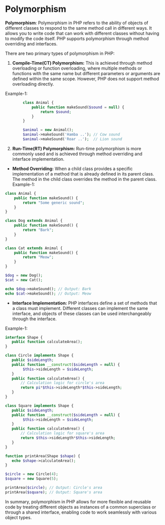 # Polymorphism
**Polymorphism**: Polymorphism in PHP refers to the ability of objects of different classes to respond to the same method call in different ways. It allows you to write code that can work with different classes without having to modify the code itself. PHP supports polymorphism through method overriding and interfaces.


There are two primary types of polymorphism in PHP:

1. **Compile-Time(CT) Polymorphism:**
This is achieved through method overloading or function overloading, where multiple methods or functions with the same name but different parameters or arguments are defined within the same scope. However, PHP does not support method overloading directly.

Example-1:
```php
        class Animal {
            public function makeSound($sound = null) {
                return $sound;
            }
        }

        $animal = new Animal();
        $animal->makeSound('Hamba ..'); // Cow sound
        $animal->makeSound('Roar ..');  // Lion sound    
```
    

2. **Run-Time(RT) Polymorphism:**
Run-time polymorphism is more commonly used and is achieved through method overriding and interface implementation.

 * **Method Overriding:** When a child class provides a specific implementation of a method that is already defined in its parent class. The method in the child class overrides the method in the parent class.
Example-1:
```php
class Animal {
    public function makeSound() {
        return "Some generic sound";
    }
}

class Dog extends Animal {
    public function makeSound() {
        return "Bark";
    }
}

class Cat extends Animal {
    public function makeSound() {
        return "Meow";
    }
}

$dog = new Dog();
$cat = new Cat();

echo $dog->makeSound(); // Output: Bark
echo $cat->makeSound(); // Output: Meow
```

* **Interface Implementation:** PHP interfaces define a set of methods that a class must implement. Different classes can implement the same interface, and objects of these classes can be used interchangeably through the interface.

 Example-1:
 ```php
 interface Shape {
    public function calculateArea();
}

class Circle implements Shape {
    public $sideLength;
    public function __construct($sideLength = null) {
         $this->sideLength = $sideLength;
    }    
    public function calculateArea() {
        // Calculation logic for circle's area
        return pi*$this->sideLength*$this->sideLength;
    }
}

class Square implements Shape {
    public $sideLength;
    public function __construct($sideLength = null) {
         $this->sideLength = $sideLength;
    }    
    public function calculateArea() {
        // Calculation logic for square's area
        return $this->sideLength*$this->sideLength;
    }
}

function printArea(Shape $shape) {
    echo $shape->calculateArea();
}

$circle = new Circle(4);
$square = new Square(5);

printArea($circle); // Output: Circle's area
printArea($square); // Output: Square's area
```

In summary, polymorphism in PHP allows for more flexible and reusable code by treating different objects as instances of a common superclass or through a shared interface, enabling code to work seamlessly with various object types.
